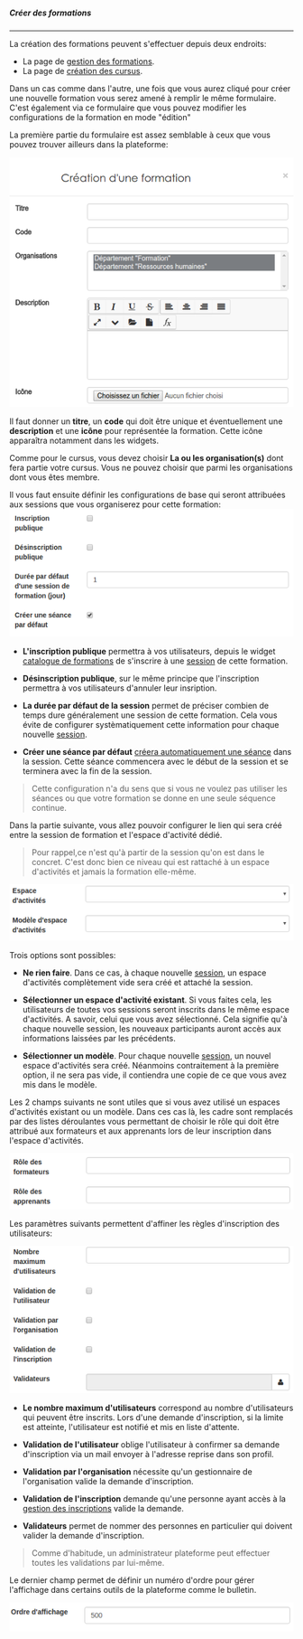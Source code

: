 ##### Créer des formations
---
La création des formations peuvent s'effectuer depuis deux endroits:
* La page de [gestion des formations](admin-trainings.md).
* La page de [création des cursus](create-cursus.md).

Dans un cas comme dans l'autre, une fois que vous aurez cliqué pour créer une nouvelle formation vous serez amené à remplir le même formulaire. C'est également via ce formulaire que vous pouvez modifier les configurations de la formation en mode "édition"

La première partie du formulaire est assez semblable à ceux que vous pouvez trouver ailleurs dans la plateforme:

![](images/cursus-fig58.png)

Il faut donner un **titre**, un **code** qui doit être unique et éventuellement une **description** et une **icône** pour représentée la formation. Cette icône apparaîtra notamment dans les widgets. 

Comme pour le cursus, vous devez choisir **La ou les organisation(s)** dont fera partie votre cursus. Vous ne pouvez choisir que parmi les organisations dont vous êtes membre. 

Il vous faut ensuite définir les configurations de base qui seront attribuées aux sessions que vous organiserez pour cette formation:
![](images/cursus-fig59.png)

* **L'inscription publique** permettra à vos utilisateurs, depuis le widget [catalogue de formations](formationslisting.md) de s'inscrire à une [session](admin-sessions.md) de cette formation.

* **Désinscription publique**, sur le même principe que l'inscription permettra à vos utilisateurs d'annuler leur insription.

* **La durée par défaut de la session** permet de préciser combien de temps dure généralement une session de cette formation. Cela vous évite de configurer systèmatiquement cette information pour chaque nouvelle [session](create-sessions.md). 

* **Créer une séance par défaut** [créera automatiquement une séance](create-sessions-events.md) dans la session. Cette séance commencera avec le début de la session et se terminera avec la fin de la session. 
>Cette configuration n'a du sens que si vous ne voulez pas utiliser les séances ou que votre formation se donne en une seule séquence continue. 

Dans la partie suivante, vous allez pouvoir configurer le lien qui sera créé entre la session de formation et l'espace d'activité dédié.

> Pour rappel,ce n'est qu'à partir de la session qu'on est dans le concret. C'est donc bien ce niveau qui est rattaché à un espace d'activités et jamais la formation elle-même.

![](images/cursus-fig60.png)

Trois options sont possibles:
* **Ne rien faire**. Dans ce cas, à chaque nouvelle [session](create-sessions.md), un espace d'activités complètement vide sera créé et attaché la session. 

* **Sélectionner un espace d'activité existant**. Si vous faites cela, les utilisateurs de toutes vos sessions seront inscrits dans le même espace d'activités. A savoir, celui que vous avez sélectionné. Cela signifie qu'à chaque nouvelle session, les nouveaux participants auront accès aux informations laissées par les précédents.

* **Sélectionner un modèle**. Pour chaque nouvelle [session](create-sessions.md), un nouvel espace d'activités sera créé. Néanmoins contraitement à la première option, il ne sera pas vide, il contiendra une copie de ce que vous avez mis dans le modèle. 

Les 2 champs suivants ne sont utiles que si vous avez utilisé un espaces d'activités existant ou un modèle.  Dans ces cas là, les cadre sont remplacés par des listes déroulantes vous permettant de choisir le rôle qui doit être attribué aux formateurs et aux apprenants lors de leur inscription dans l'espace d'activités. 

![](images/cursus-fig61.png)

Les paramètres suivants permettent d'affiner les règles d'inscription des utilisateurs:

![](images/cursus-fig62.png)

* **Le nombre maximum d'utilisateurs** correspond au nombre d'utilisateurs qui peuvent être inscrits. Lors d'une demande d'inscription, si la limite est atteinte, l'utilisateur est notifié et mis en liste d'attente.

* **Validation de  l'utilisateur** oblige l'utilisateur à confirmer sa demande d'inscription via un mail envoyer à l'adresse reprise dans son profil.

* **Validation par l'organisation** nécessite qu'un gestionnaire de l'organisation valide la demande d'inscription.
* **Validation de l'inscription** demande qu'une personne ayant accès à la [gestion des inscriptions](insriptions-admin.md) valide la demande.

* **Validateurs** permet de nommer des personnes en particulier qui doivent valider la demande d'inscription.

> Comme d'habitude, un administrateur plateforme peut effectuer toutes les validations par lui-même. 

Le dernier champ permet de définir un numéro d'ordre pour gérer l'affichage dans certains outils de la plateforme comme le bulletin.

![](images/cursus-fig63.png)
